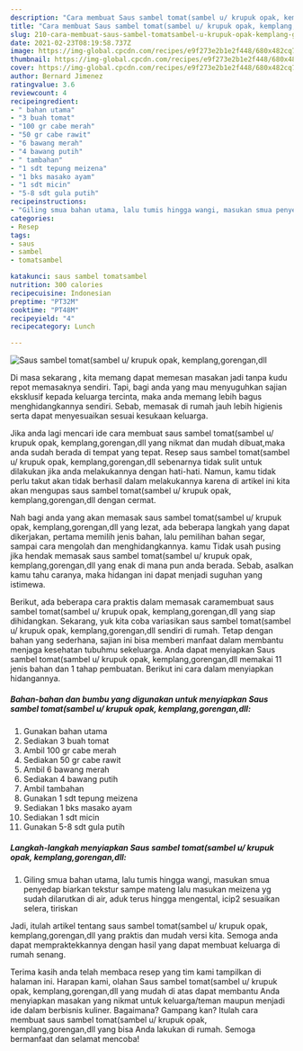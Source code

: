 ```yaml
---
description: "Cara membuat Saus sambel tomat(sambel u/ krupuk opak, kemplang,gorengan,dll yang lezat Untuk Jualan"
title: "Cara membuat Saus sambel tomat(sambel u/ krupuk opak, kemplang,gorengan,dll yang lezat Untuk Jualan"
slug: 210-cara-membuat-saus-sambel-tomatsambel-u-krupuk-opak-kemplang-gorengan-dll-yang-lezat-untuk-jualan
date: 2021-02-23T08:19:58.737Z
image: https://img-global.cpcdn.com/recipes/e9f273e2b1e2f448/680x482cq70/saus-sambel-tomatsambel-u-krupuk-opak-kemplanggorengandll-foto-resep-utama.jpg
thumbnail: https://img-global.cpcdn.com/recipes/e9f273e2b1e2f448/680x482cq70/saus-sambel-tomatsambel-u-krupuk-opak-kemplanggorengandll-foto-resep-utama.jpg
cover: https://img-global.cpcdn.com/recipes/e9f273e2b1e2f448/680x482cq70/saus-sambel-tomatsambel-u-krupuk-opak-kemplanggorengandll-foto-resep-utama.jpg
author: Bernard Jimenez
ratingvalue: 3.6
reviewcount: 4
recipeingredient:
- " bahan utama"
- "3 buah tomat"
- "100 gr cabe merah"
- "50 gr cabe rawit"
- "6 bawang merah"
- "4 bawang putih"
- " tambahan"
- "1 sdt tepung meizena"
- "1 bks masako ayam"
- "1 sdt micin"
- "5-8 sdt gula putih"
recipeinstructions:
- "Giling smua bahan utama, lalu tumis hingga wangi, masukan smua penyedap biarkan tekstur sampe mateng lalu masukan meizena yg sudah dilarutkan di air, aduk terus hingga mengental, icip2 sesuaikan selera, tiriskan"
categories:
- Resep
tags:
- saus
- sambel
- tomatsambel

katakunci: saus sambel tomatsambel 
nutrition: 300 calories
recipecuisine: Indonesian
preptime: "PT32M"
cooktime: "PT48M"
recipeyield: "4"
recipecategory: Lunch

---
```



![Saus sambel tomat(sambel u/ krupuk opak, kemplang,gorengan,dll](https://img-global.cpcdn.com/recipes/e9f273e2b1e2f448/680x482cq70/saus-sambel-tomatsambel-u-krupuk-opak-kemplanggorengandll-foto-resep-utama.jpg)

Di masa  sekarang , kita memang dapat memesan masakan jadi tanpa kudu repot memasaknya sendiri. Tapi, bagi anda yang mau menyuguhkan sajian eksklusif kepada keluarga tercinta, maka anda memang lebih bagus menghidangkannya sendiri. Sebab, memasak di rumah jauh lebih higienis serta dapat menyesuaikan sesuai kesukaan keluarga.

Jika anda lagi mencari ide cara membuat saus sambel tomat(sambel u/ krupuk opak, kemplang,gorengan,dll yang nikmat dan mudah dibuat,maka anda sudah berada di tempat yang tepat. Resep saus sambel tomat(sambel u/ krupuk opak, kemplang,gorengan,dll  sebenarnya tidak sulit untuk dilakukan jika anda melakukannya dengan hati-hati. Namun, kamu tidak perlu takut akan tidak berhasil dalam melakukannya 
karena di artikel ini kita akan mengupas saus sambel tomat(sambel u/ krupuk opak, kemplang,gorengan,dll dengan cermat.  



Nah bagi anda yang akan memasak saus sambel tomat(sambel u/ krupuk opak, kemplang,gorengan,dll yang lezat, ada beberapa langkah yang dapat dikerjakan, pertama memilih jenis bahan, lalu pemilihan bahan segar, sampai cara mengolah dan menghidangkannya. kamu Tidak usah pusing jika hendak memasak saus sambel tomat(sambel u/ krupuk opak, kemplang,gorengan,dll yang enak di mana pun anda berada. Sebab, asalkan kamu  tahu caranya, maka hidangan ini dapat menjadi suguhan yang istimewa.

Berikut, ada beberapa cara praktis  dalam memasak caramembuat saus sambel tomat(sambel u/ krupuk opak, kemplang,gorengan,dll yang siap dihidangkan. Sekarang, yuk kita coba variasikan saus sambel tomat(sambel u/ krupuk opak, kemplang,gorengan,dll sendiri di rumah. Tetap dengan bahan yang sederhana, sajian ini bisa memberi manfaat dalam membantu menjaga kesehatan tubuhmu sekeluarga. Anda dapat menyiapkan Saus sambel tomat(sambel u/ krupuk opak, kemplang,gorengan,dll memakai 11 jenis bahan dan 1 tahap pembuatan. Berikut ini cara dalam menyiapkan hidangannya.

<!--inarticleads1-->

##### Bahan-bahan dan bumbu yang digunakan untuk menyiapkan Saus sambel tomat(sambel u/ krupuk opak, kemplang,gorengan,dll:

1. Gunakan  bahan utama
1. Sediakan 3 buah tomat
1. Ambil 100 gr cabe merah
1. Sediakan 50 gr cabe rawit
1. Ambil 6 bawang merah
1. Sediakan 4 bawang putih
1. Ambil  tambahan
1. Gunakan 1 sdt tepung meizena
1. Sediakan 1 bks masako ayam
1. Sediakan 1 sdt micin
1. Gunakan 5-8 sdt gula putih




<!--inarticleads2-->

##### Langkah-langkah menyiapkan Saus sambel tomat(sambel u/ krupuk opak, kemplang,gorengan,dll:

1. Giling smua bahan utama, lalu tumis hingga wangi, masukan smua penyedap biarkan tekstur sampe mateng lalu masukan meizena yg sudah dilarutkan di air, aduk terus hingga mengental, icip2 sesuaikan selera, tiriskan




Jadi, itulah artikel tentang  saus sambel tomat(sambel u/ krupuk opak, kemplang,gorengan,dll  yang praktis dan mudah versi kita. Semoga anda dapat mempraktekkannya dengan hasil yang dapat membuat keluarga di rumah senang. 

Terima kasih anda telah membaca resep yang tim kami tampilkan di halaman ini. Harapan kami, olahan  Saus sambel tomat(sambel u/ krupuk opak, kemplang,gorengan,dll yang mudah di atas dapat membantu Anda menyiapkan masakan yang nikmat untuk keluarga/teman maupun menjadi ide dalam berbisnis kuliner. Bagaimana? Gampang kan? Itulah cara membuat saus sambel tomat(sambel u/ krupuk opak, kemplang,gorengan,dll yang bisa Anda lakukan di rumah. Semoga bermanfaat dan selamat mencoba!

